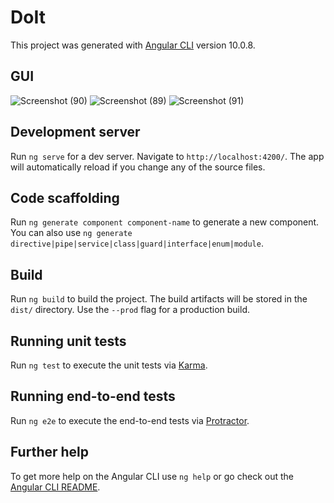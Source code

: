 # DoIt

This project was generated with [Angular CLI](https://github.com/angular/angular-cli) version 10.0.8.


## GUI

![Screenshot (90)](https://user-images.githubusercontent.com/64639703/94810806-ceb7fd00-03f4-11eb-998e-f7447eb5d658.png)
![Screenshot (89)](https://user-images.githubusercontent.com/64639703/94810975-0c1c8a80-03f5-11eb-8177-33e7e43129d0.png)
![Screenshot (91)](https://user-images.githubusercontent.com/64639703/94811007-1474c580-03f5-11eb-8c29-84c195770d08.png)


## Development server

Run `ng serve` for a dev server. Navigate to `http://localhost:4200/`. The app will automatically reload if you change any of the source files.

## Code scaffolding

Run `ng generate component component-name` to generate a new component. You can also use `ng generate directive|pipe|service|class|guard|interface|enum|module`.

## Build

Run `ng build` to build the project. The build artifacts will be stored in the `dist/` directory. Use the `--prod` flag for a production build.

## Running unit tests

Run `ng test` to execute the unit tests via [Karma](https://karma-runner.github.io).

## Running end-to-end tests

Run `ng e2e` to execute the end-to-end tests via [Protractor](http://www.protractortest.org/).

## Further help

To get more help on the Angular CLI use `ng help` or go check out the [Angular CLI README](https://github.com/angular/angular-cli/blob/master/README.md).
